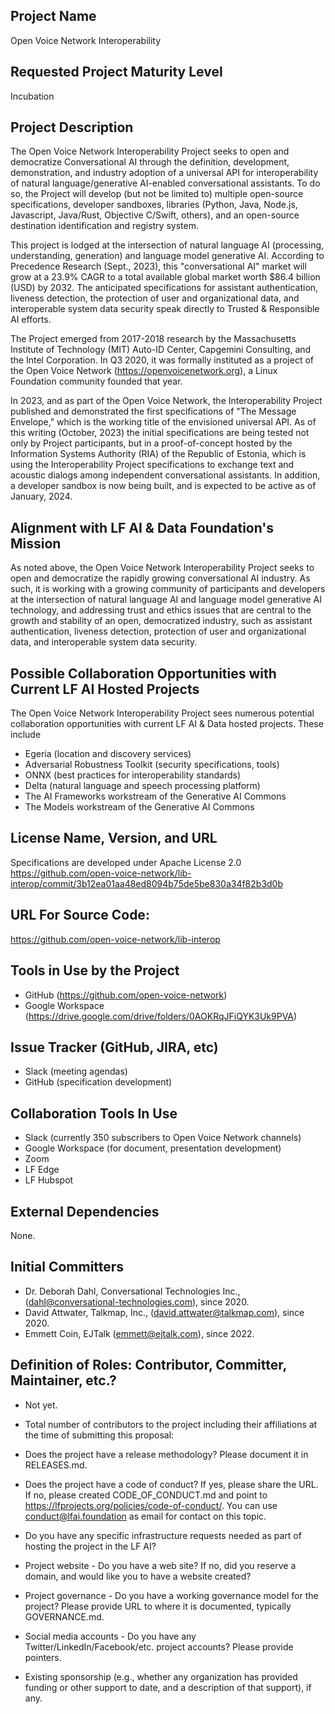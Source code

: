 ## Project Name
Open Voice Network Interoperability 

## Requested Project Maturity Level
Incubation

## Project Description
The Open Voice Network Interoperability Project seeks to open and democratize Conversational AI through the definition, development, demonstration, and industry adoption of a universal API for interoperability of natural language/generative AI-enabled conversational assistants.  To do so, the Project will develop (but not be limited to) multiple open-source specifications, developer sandboxes, libraries (Python, Java, Node.js, Javascript, Java/Rust, Objective C/Swift, others), and an open-source destination identification and registry system.  

This project is lodged at the intersection of natural language AI (processing, understanding, generation) and language model generative AI. According to Precedence Research (Sept., 2023), this "conversational AI" market will grow at a 23.9% CAGR to a total available global market worth $86.4 billion (USD) by 2032.  The anticipated specifications for assistant authentication, liveness detection, the protection of user and organizational data, and interoperable system data security speak directly to Trusted & Responsible AI efforts.

The Project emerged from 2017-2018 research by the Massachusetts Institute of Technology (MIT) Auto-ID Center, Capgemini Consulting, and the Intel Corporation.  In Q3 2020, it was formally instituted as a project of the Open Voice Network (https://openvoicenetwork.org), a Linux Foundation community founded that year.

In 2023, and as part of the Open Voice Network, the Interoperability Project published and demonstrated the first specifications of "The Message Envelope," which is the working title of the envisioned universal API.  As of this writing (October, 2023) the initial specifications are being tested not only by Project participants, but in a proof-of-concept hosted by the Information Systems Authority (RIA) of the Republic of Estonia, which is using the Interoperability Project specifications to exchange text and acoustic dialogs among independent conversational assistants.  In addition, a developer sandbox is now being built, and is expected to be active as of January, 2024. 

## Alignment with LF AI & Data Foundation's Mission
As noted above, the Open Voice Network Interoperability Project seeks to open and democratize the rapidly growing conversational AI industry.  As such, it is working with a growing community of participants and developers at the intersection of natural language AI and language model generative AI technology, and addressing trust and ethics issues that are central to the growth and stability of an open, democratized industry, such as assistant authentication, liveness detection, protection of user and organizational data, and interoperable system data security. 

## Possible Collaboration Opportunities with Current LF AI Hosted Projects
The Open Voice Network Interoperability Project sees numerous potential collaboration opportunities with current LF AI & Data hosted projects.  These include
* Egeria (location and discovery services)
* Adversarial Robustness Toolkit (security specifications, tools)
* ONNX (best practices for interoperability standards)
* Delta (natural language and speech processing platform)
* The AI Frameworks workstream of the Generative AI Commons
* The Models workstream of the Generative AI Commons 

## License Name, Version, and URL
Specifications are developed under Apache License 2.0 https://github.com/open-voice-network/lib-interop/commit/3b12ea01aa48ed8094b75de5be830a34f82b3d0b

## URL For Source Code:
https://github.com/open-voice-network/lib-interop

## Tools in Use by the Project
* GitHub (https://github.com/open-voice-network)
* Google Workspace (https://drive.google.com/drive/folders/0AOKRqJFiQYK3Uk9PVA)
  
## Issue Tracker (GitHub, JIRA, etc) 
* Slack (meeting agendas)
* GitHub (specification development)

## Collaboration Tools In Use
* Slack (currently 350 subscribers to Open Voice Network channels)
* Google Workspace (for document, presentation development)
* Zoom
* LF Edge
* LF Hubspot

## External Dependencies 
None.

## Initial Committers
* Dr. Deborah Dahl, Conversational Technologies Inc., (dahl@conversational-technologies.com), since 2020.
* David Attwater, Talkmap, Inc., (david.attwater@talkmap.com), since 2020.
* Emmett Coin, EJTalk (emmett@ejtalk.com), since 2022.  

## Definition of Roles: Contributor, Committer, Maintainer, etc.?
* Not yet.

* Total number of contributors to the project including their affiliations at the time of submitting this proposal:

* Does the project have a release methodology? Please document it in RELEASES.md. 

* Does the project have a code of conduct? If yes, please share the URL. If no, please created CODE_OF_CONDUCT.md and point to https://lfprojects.org/policies/code-of-conduct/. You can use conduct@lfai.foundation as email for contact on this topic.

* Do you have any specific infrastructure requests needed as part of hosting the project in the LF AI?

* Project website - Do you have a web site? If no, did you reserve a domain, and would like you to have a website created? 

* Project governance - Do you have a working governance model for the project? Please provide URL to where it is documented, typically GOVERNANCE.md.

* Social media accounts - Do you have any Twitter/LinkedIn/Facebook/etc. project accounts? Please provide pointers. 

* Existing sponsorship (e.g., whether any organization has provided funding or other support to date, and a description of that support), if any.
